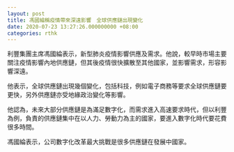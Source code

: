 ```yaml
---
layout: post
title: 馮國綸稱疫情帶來深遠影響　全球供應鏈出現變化
date: 2020-07-23 13:27:26.000000000 +08:00
categories: rthk
---
```


利豐集團主席馮國綸表示，新型肺炎疫情影響供應及需求。他說，較早時市場主要關注疫情影響內地供應鏈，但其後疫情很快擴散至其他國家，並影響需求，形容影響深遠。

他表示，全球供應鏈出現幾個變化，包括科技，例如電子商務等要求全球供應鏈要更快，另外供應鏈亦受地緣政治變化等影響。

他認為，未來大部分供應鏈是為滿足數字化，而需求進入高速要求時代，但以利豐為例，負責的供應鏈集中在以人力、勞動力為主的國家，要進入數字化時代要花費很多時間。

馮國綸表示，公司數字化改革最大挑戰是很多供應鏈在發展中國家。
